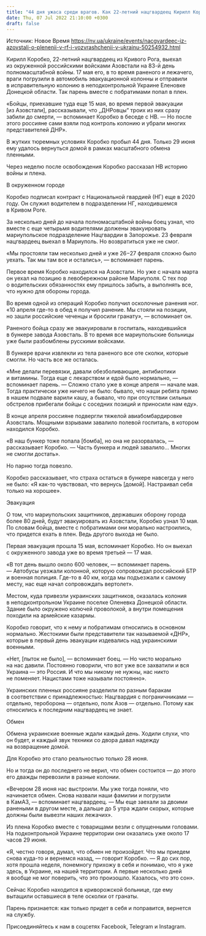 ```yaml
---
title: "44 дня ужаса среди врагов. Как 22-летний нацгвардеец Кирилл Коробко выжил в госпитале под Азовсталью, а затем еще и в плену РФ"
date: Thu, 07 Jul 2022 21:10:00 +0300
draft: false
---
```

Источник: Новое Время https://nv.ua/ukraine/events/nacgvardeec-iz-azovstali-o-plenenii-v-rf-i-vozvrashchenii-v-ukrainu-50254932.html


Кирилл Коробко, 22-летний нацгвардеец из Кривого Рога, выехал из окруженной российскими войсками Азовстали на 83-й день полномасштабной войны. 17 мая его, в то время раненого и лежачего, враги погрузили в автомобиль эвакуационной колонны и отправили в исправительную колонию в неподконтрольной Украине Еленовке Донецкой области. Так парень вместе с побратимами попал в плен.

«Бойцы, приехавшие туда еще 15 мая, во время первой эвакуации [из Азовстали], рассказывали, что „ДНРовцы“ троих из них сразу забили до смерти, — вспоминает Коробко в беседе с НВ. — Но после этого россияне сами взяли под контроль колонию и убрали многих представителей ДНР».

В жутких тюремных условиях Коробко пробыл 44 дня. Только 29 июня ему удалось вернуться домой в рамках масштабного обмена пленными.

Через неделю после освобождения Коробко рассказал НВ историю войны и плена.

В окруженном городе

Коробко подписал контракт с Национальной гвардией (НГ) еще в 2020 году. Он служил водителем в подразделении НГ, находившемся в Кривом Роге.

За несколько дней до начала полномасштабной войны боец узнал, что вместе с еще четырьмя водителями должены эвакуировать мариупольское подразделение Нацгвардии в Запорожье. 23 февраля нацгвардеец выехал в Мариуполь. Но возвратиться уже не смог.

«Мы простояли там несколько дней и уже 26−27 февраля сложно было уехать. Так мы там все и остались», — вспоминает парень.

Первое время Коробко находился на Азовстали. Но уже с начала марта он уехал на позицию в левобережном районе Мариуполя. С тех пор о водительских обязанностях ему пришлось забыть, а выполнять все, что нужно для обороны города.

Во время одной из операций Коробко получил осколочные ранения ног. «10 апреля где-то в обед я получил ранение. Мы стояли на позиции, но зашли российские чеченцы и бросили гранату», — вспоминает он.

Раненого бойца сразу же эвакуировали в госпиталь, находившийся в бункере завода Азовсталь. В то время все мариупольские больницы уже были разбомблены русскими войсками.

В бункере врачи извлекли из тела раненого все оте сколки, которые смогли. Но часть все же осталась.

«Мне делали перевязки, давали обезболивающие, антибиотики и витамины. Тогда еще с лекарством и едой было нормально, — вспоминает парень. — Сложно стало уже в конце апреля — начале мая. Тогда практически уже ничего не было: бывало, что наши ребята прямо в нашем подвале варили кашу, а бывало, что при отсутствии сильных обстрелов прибегали бойцы с соседних позиций и приносили нам еду».

В конце апреля россияне подвергли тяжелой авиабомбардировке Азовсталь. Мощными взрывами завалило полевой госпиталь, в котором находился Коробко.

«В наш бункер тоже попала [бомба], но она не разорвалась, — рассказывает Коробко. — Часть бункера и людей завалило… Многих не смогли достать».

Но парню тогда повезло.

Коробко рассказывает, что страха остаться в бункере навсегда у него не было: «Я как-то чувствовал, что вернусь [домой]. Настраивал себя только на хорошее».

Эвакуация

О том, что мариупольских защитников, державших оборону города более 80 дней, будут эвакуировать из Азовстали, Коробко узнал 10 мая. По словам бойца, вместе с побратимами они морально настроились, что придется ехать в плен. Ведь другого выхода не было.

Первая эвакуация прошла 15 мая, вспоминает Коробко. Но он выехал с окруженного завода уже во время третьей — 17 мая.

«В тот день вышло около 600 человек, — вспоминает парень. — Автобусы уезжали колонной, которую сопровождал российский БТР и военная полиция. Где-то в 40 км, когда мы подъезжали к самому месту, нас еще начал сопровождать вертолет».

Местом, куда привезли украинских защитников, оказалась колония в неподконтрольном Украине поселке Оленевка Донецкой области. Здание было окружено колючей проволокой, а внутри помещения походили на армейские казармы.

Коробко говорит, что к нему и побратимам относились в основном нормально. Жестокими были представители так называемой «ДНР», которые в первый день эвакуации издевались над украинскими военными.

«Нет, [пыток не было], — вспоминает боец. — Но чисто морально на нас давили. Постоянно говорили, что вот уже все захватили и вся Украина — это Россия. И что мы никому не нужны, нас никто не поменяет. Нацистами тоже называли постоянно».

Украинских пленных россияне разделили по разным баракам в соответствии с принадлежностью: Нацгвардия с пограничниками — отдельно, тероборона — отдельно, полк Азов — отдельно. Потому как относились к последним нацгвардеец не знает.

Обмен

Обмена украинские военные ждали каждый день. Ходили слухи, что он будет, и каждый звук техники со двора давал надежду на возвращение домой.

Для Коробко это стало реальностью только 28 июня.

Но и тогда он до последнего не верил, что обмен состоится — до этого его дважды перевозили в разные колонии.

«Вечером 28 июня нас выстроили. Мы уже тогда поняли, что начинается обмен. Снова назвали наши фамилии и погрузили в КамАЗ, — вспоминает нацгвардеец. — Мы еще заехали за двоими ранеными в другом месте, а дальше до 5 утра ждали скорых, которые должны были вывезти наших лежачих».

Из плена Коробко вместе с товарищами везли с опущенными головами. На подконтрольной Украине территории они оказались уже около 17 часов 29 июня.

«Я, честно говоря, думал, что обмен не произойдет. Что мы приедем снова куда-то и вернемся назад, — говорит Коробко. — Я до сих пор, хотя прошла неделя, понемногу прихожу в себя и понимаю, что я уже здесь, в Украине, на нашей территории. А первые несколько дней я вообще не мог поверить, что это произошло. Казалось, что это сон».

Сейчас Коробко находится в криворожской больнице, где ему вытащили оставшиеся в теле осколки от гранаты.

Парень признается: как только придет в себя и поправится, вернется на службу.

Присоединяйтесь к нам в соцсетях Facebook, Telegram и Instagram.
